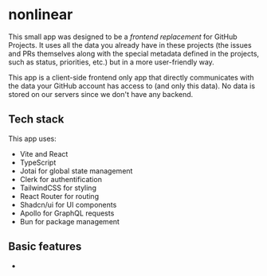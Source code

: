 # nonlinear

This small app was designed to be a _frontend replacement_ for GitHub Projects.
It uses all the data you already have in these projects (the issues and PRs
themselves along with the special metadata defined in the projects, such as
status, priorities, etc.) but in a more user-friendly way.

This app is a client-side frontend only app that directly communicates with the
data your GitHub account has access to (and only this data). No data is stored on
our servers since we don't have any backend.

## Tech stack

This app uses:
- Vite and React
- TypeScript
- Jotai for global state management
- Clerk for authentification
- TailwindCSS for styling
- React Router for routing
- Shadcn/ui for UI components
- Apollo for GraphQL requests
- Bun for package management

## Basic features

-
